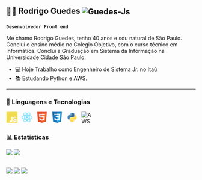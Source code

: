 ## 👨‍💻 Rodrigo Guedes <img align="center" alt="Guedes-Js" height="30" width="40" src="https://icongr.am/clarity/accessibility-1.svg?size=128&color=ffffff">

**`Desenvolvedor Front end`**

Me chamo Rodrigo Guedes, tenho 40 anos e sou natural de São Paulo. Concluí o ensino médio no Colegio Objetivo, com o curso técnico em informática. Conclui a Graduação em Sistema da Informação na Universidade Cidade São Paulo.

- 💻 Hoje Trabalho como Engenheiro de Sistema Jr. no Itaú.
- 📚 Estudando Python e AWS.

---

### 🤖 Linguagens e Tecnologias

<img 
    align="left" 
    alt="JS"
    title="JS" 
    width="30px" 
    style="padding-right: 10px;" 
    src="https://raw.githubusercontent.com/devicons/devicon/master/icons/javascript/javascript-plain.svg" 
/>
<img 
    align="left" 
    alt="REACT"
    title="REACT" 
    width="30px" 
    style="padding-right: 10px;" 
    src="https://raw.githubusercontent.com/devicons/devicon/master/icons/react/react-original.svg" 
/>
<img 
    align="left" 
    alt="HTML"
    title="HTML5" 
    width="30px" 
    style="padding-right: 10px;" 
    src="https://raw.githubusercontent.com/devicons/devicon/master/icons/html5/html5-original.svg" 
/>
<img 
    align="left" 
    alt="CSS"
    title="CSS3" 
    width="30px" 
    style="padding-right: 10px;" 
    src="https://raw.githubusercontent.com/devicons/devicon/master/icons/css3/css3-original.svg" 
/>
<img 
    align="left" 
    alt="PYTHON"
    title="PYTHON" 
    width="30px" 
    style="padding-right: 10px;" 
    src="https://raw.githubusercontent.com/devicons/devicon/master/icons/python/python-original.svg" 
/>
<img 
    align="left" 
    alt="AWS"
    title="AWS" 
    width="30px" 
    style="padding-right: 10px;" 
    src="https://cdn.jsdelivr.net/gh/devicons/devicon@latest/icons/amazonwebservices/amazonwebservices-plain-wordmark.svg" 
/>
<br/>
<br/>

### 📊 Estatísticas

<div>
  <img height="180em" src="https://github-readme-stats.vercel.app/api?username=Armaanii&show_icons=true&theme=radical&include_all_commits=true&count_private=true"/>
   <img height="180em" src="https://github-readme-stats.vercel.app/api/top-langs/?username=Armaanii&layout=compact&langs_count=16&theme=radical"/>
</div>

##

<div> 
  <a href="https://www.instagram.com/roarmani/" target="_blank"><img src="https://img.shields.io/badge/-Instagram-%23E4405F?style=for-the-badge&logo=instagram&logoColor=white" target="_blank"></a>
  <a href = "mailto:roh.guedes@gmail.com"><img src="https://img.shields.io/badge/-Gmail-%23333?style=for-the-badge&logo=gmail&logoColor=white" target="_blank"></a>
  <a href="https://www.linkedin.com/in/rodrigo-guedes-38897ab3" target="_blank"><img src="https://img.shields.io/badge/-LinkedIn-%230077B5?style=for-the-badge&logo=linkedin&logoColor=white" target="_blank"></a> 
</div>
